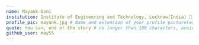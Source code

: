 ```yaml
---
name: Mayank Soni 
institution: Institute of Engineering and Technology, Lucknow(India) 🚩 # no longer than 58 characters
profile_pic: mayank.jpg # Name and extension of your profile picture(ex. mona.png) The picture must be squared and 544px on width and height.
quote: You can, end of the story # no longer than 100 characters, avoid using quotes(") to guarantee the format remains the same.
github_user: may55
---
```

